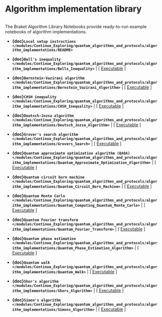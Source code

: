 # Algorithm implementation library

```{toctree}

```

  The Braket Algorithm Library Notebooks provide ready-to-run example notebooks of algorithm implementations.

  * **{doc}`Local setup instructions </modules/Continue_Exploring/quantum_algorithms_and_protocols/algorithm_implementations/README>`**

  * **{doc}`Bell's inequality </modules/Continue_Exploring/quantum_algorithms_and_protocols/algorithm_implementations/Bells_Inequality>`** | [ [Executable](https://mybinder.org/v2/gh/amazon-braket/amazon-braket-examples.git/feature/reorganized-examples?labpath=modules/Continue_Exploring/quantum_algorithms_and_protocols/algorithm_implementations/Bells_Inequality.ipynb) ]
  
  * **{doc}`Bernstein-Vazirani algorithm </modules/Continue_Exploring/quantum_algorithms_and_protocols/algorithm_implementations/Bernstein_Vazirani_Algorithm>`** | [ [Executable](https://mybinder.org/v2/gh/amazon-braket/amazon-braket-examples.git/feature/reorganized-examples?labpath=modules/Continue_Exploring/quantum_algorithms_and_protocols/algorithm_implementations/Bernstein_Vazirani_Algorithm.ipynb) ]

  * **{doc}`CHSH inequality </modules/Continue_Exploring/quantum_algorithms_and_protocols/algorithm_implementations/CHSH_Inequality>`** | [ [Executable](https://mybinder.org/v2/gh/amazon-braket/amazon-braket-examples.git/feature/reorganized-examples?labpath=modules/Continue_Exploring/quantum_algorithms_and_protocols/algorithm_implementations/CHSH_Inequality.ipynb) ]

  * **{doc}`Deutsch-Jozsa algorithm </modules/Continue_Exploring/quantum_algorithms_and_protocols/algorithm_implementations/Deutsch_Jozsa_Algorithm>`** | [ [Executable](https://mybinder.org/v2/gh/amazon-braket/amazon-braket-examples.git/feature/reorganized-examples?labpath=modules/Continue_Exploring/quantum_algorithms_and_protocols/algorithm_implementations/Deutsch_Jozsa_Algorithm.ipynb) ]

  * **{doc}`Grover's search algorithm </modules/Continue_Exploring/quantum_algorithms_and_protocols/algorithm_implementations/Grovers_Search>`** | [ [Executable](https://mybinder.org/v2/gh/amazon-braket/amazon-braket-examples.git/feature/reorganized-examples?labpath=modules/Continue_Exploring/quantum_algorithms_and_protocols/algorithm_implementations/Grovers_Search.ipynb) ]

  * **{doc}`Quantum approximate optimization algorithm (QAOA) </modules/Continue_Exploring/quantum_algorithms_and_protocols/algorithm_implementations/Quantum_Approximate_Optimization_Algorithm>`** | [ [Executable](https://mybinder.org/v2/gh/amazon-braket/amazon-braket-examples.git/feature/reorganized-examples?labpath=modules/Continue_Exploring/quantum_algorithms_and_protocols/algorithm_implementations/Quantum_Approximate_Optimization_Algorithm.ipynb) ]

  * **{doc}`Quantum circuit born machine </modules/Continue_Exploring/quantum_algorithms_and_protocols/algorithm_implementations/Quantum_Circuit_Born_Machine>`** | [ [Executable](https://mybinder.org/v2/gh/amazon-braket/amazon-braket-examples.git/feature/reorganized-examples?labpath=modules/Continue_Exploring/quantum_algorithms_and_protocols/algorithm_implementations/Quantum_Circuit_Born_Machine.ipynb) ]

  * **{doc}`Quantum Monte Carlo </modules/Continue_Exploring/quantum_algorithms_and_protocols/algorithm_implementations/Quantum_Computing_Quantum_Monte_Carlo>`** | [ [Executable](https://mybinder.org/v2/gh/amazon-braket/amazon-braket-examples.git/feature/reorganized-examples?labpath=modules/Continue_Exploring/quantum_algorithms_and_protocols/algorithm_implementations/Quantum_Computing_Quantum_Monte_Carlo.ipynb) ]

  * **{doc}`Quantum Fourier transform </modules/Continue_Exploring/quantum_algorithms_and_protocols/algorithm_implementations/Quantum_Fourier_Transform>`** | [ [Executable](https://mybinder.org/v2/gh/amazon-braket/amazon-braket-examples.git/feature/reorganized-examples?labpath=modules/Continue_Exploring/quantum_algorithms_and_protocols/algorithm_implementations/Quantum_Fourier_Transform.ipynb) ]

  * **{doc}`Quantum phase estimation </modules/Continue_Exploring/quantum_algorithms_and_protocols/algorithm_implementations/Quantum_Phase_Estimation_Algorithm>`** | [ [Executable](https://mybinder.org/v2/gh/amazon-braket/amazon-braket-examples.git/feature/reorganized-examples?labpath=modules/Continue_Exploring/quantum_algorithms_and_protocols/algorithm_implementations/Quantum_Phase_Estimation_Algorithm.ipynb) ]

  * **{doc}`Quantum walk </modules/Continue_Exploring/quantum_algorithms_and_protocols/algorithm_implementations/Quantum_Walk>`** | [ [Executable](https://mybinder.org/v2/gh/amazon-braket/amazon-braket-examples.git/feature/reorganized-examples?labpath=modules/Continue_Exploring/quantum_algorithms_and_protocols/algorithm_implementations/Quantum_Walk.ipynb) ]

  * **{doc}`Shor's algorithm </modules/Continue_Exploring/quantum_algorithms_and_protocols/algorithm_implementations/Shors_Algorithm>`** | [ [Executable](https://mybinder.org/v2/gh/amazon-braket/amazon-braket-examples.git/feature/reorganized-examples?labpath=modules/Continue_Exploring/quantum_algorithms_and_protocols/algorithm_implementations/Shors_Algorithm.ipynb) ]

  * **{doc}`Simon's algorithm </modules/Continue_Exploring/quantum_algorithms_and_protocols/algorithm_implementations/Simons_Algorithm>`** | [ [Executable](https://mybinder.org/v2/gh/amazon-braket/amazon-braket-examples.git/feature/reorganized-examples?labpath=modules/Continue_Exploring/quantum_algorithms_and_protocols/algorithm_implementations/Simons_Algorithm.ipynb) ]
  